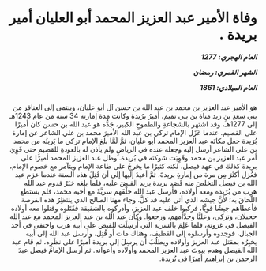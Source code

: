 <h1 dir="rtl">وفاة الأمير عبد العزيز المحمد أبو العليان أمير بريدة  .</h1>

<h5 dir="rtl">العام الهجري:  1277

الشهر القمري: رمضان

العام الميلادي: 1861</h5>

<p dir="rtl">هو الأمير عبد العزيز بن محمد بن عبد الله بن حسن آل أبو عليان، وينتمي إلى العناقر من بني سعدِ بنِ زيد مناة بن بني تميم، أميرُ برُيدة وكانت مدة إمارته 34 سنة من عام 1243هـ إلى 1277هـ، وقد اشتهر بالشجاعةِ والطموحِ الكبير، جَدُّه هو عبد الله بن حسن كان أميرًا على القصيم. عندما عَزَل الإمام تركي بن عبد الله الأميرَ محمد بن علي الشاعر عن إمارة بُرَيدة جعل مكانَه عبد العزيز المحمد أبو عليان، ثمَّ لَمَّا بلغ الإمام تركي ما يَريبُه من محمد بن علي الشاعر أرسل إليه وجعله عنده في الرياضِ ولم يأذن له بالعودةِ للقصيمِ حتى قَوِيَ أمر عبد العزيز بن محمد وقَوِيَت شوكته في بُريدة. وظل عبد العزيز المحمد أميرًا على بريدة كذلك في عهد فيصل، لكنه كثيرًا ما يخرجُ على طاعة الإمام ويتآمر مع خصوم الإمام، فعُزل أكثَرَ مِن مرة من إمارةِ بريدةَ، ثمَّ أعيدَ إليها إلى أن قُتِلَ هذه السنة عندما عزم عبد الله بن فيصل التخلصَ منه قَصَد بريدة يريد القبضَ عليه، فلما بلغه خبَرُ قدوم عبد الله هرب من بُرَيدة ومعه أولاده، فأرسل عبد الله خلْفَهم سريَّةً مع أخيه محمد، فلم يستطع اللَّحاقَ به؛ لأنَّ جيشه الذي أتى عليه قد كلَّ. وجاء مهنا الصالح الذي ينتظِرُ هذه الفرصة فأعطاهم جيشًا قويًّا، فركبوا خلف عبد العزيز، وأدركوه بالشقيقة فقَتَلوه وقتلوا معه أولاده حجيلان، وتركي، وعليًّا وخدَّامهم، ورجعوا. وكان عبد الله بن عبد العزيز المحمد مع عبد الله الفيصل في غزوته، فلما عَلِمَ بالسرية التي أُرسِلَت للقبض على أبيه هرب واختفى في أحد الجبال، فوجدوه وأرسلوه إلى القطيف، وهناك مات أو قُتِل، وأرسل عبد الله إلى أبيه يخبِرُه بمقتل عبد العزيز وأولاده ويطلُبُ أن يرسِلَ إلى بريدة أميرًا على نظَرِه، ثم قام عبد الله الفيصل وهدم بيوتَ عبد العزيز المحمد وأولاده وأعوانه. ثم أرسل الإمامُ فيصل عبدَ الرحمن بن إبراهيم أميرًا في بُريدة.</p></br>
